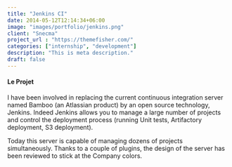 ```yaml
---
title: "Jenkins CI"
date: 2014-05-12T12:14:34+06:00
image: "images/portfolio/jenkins.png"
client: "Snecma"
project_url : "https://themefisher.com/"
categories: ["internship", "development"]
description: "This is meta description."
draft: false
---
```


#### Le Projet

I have been involved in replacing the current continuous integration server named Bamboo (an Atlassian product) by an open source technology, Jenkins. Indeed Jenkins allows you to manage a large number of projects and control the deployment process (running Unit tests, Artifactory deployment, S3 deployment).

Today this server is capable of managing dozens of projects simultaneously. Thanks to a couple of plugins, the design of the server has been reviewed to stick at the Company colors.
